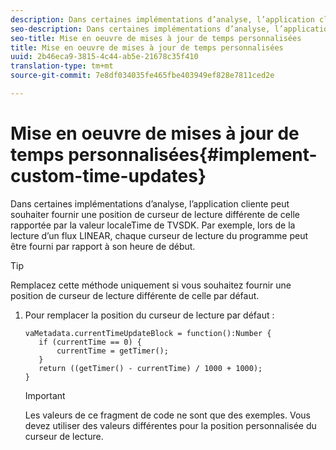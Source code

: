 ```yaml
---
description: Dans certaines implémentations d’analyse, l’application cliente peut souhaiter fournir une position de curseur de lecture différente de celle rapportée par la valeur localeTime de TVSDK. Par exemple, lors de la lecture d’un flux LINEAR, chaque curseur de lecture du programme peut être fourni par rapport à son heure de début.
seo-description: Dans certaines implémentations d’analyse, l’application cliente peut souhaiter fournir une position de curseur de lecture différente de celle rapportée par la valeur localeTime de TVSDK. Par exemple, lors de la lecture d’un flux LINEAR, chaque curseur de lecture du programme peut être fourni par rapport à son heure de début.
seo-title: Mise en oeuvre de mises à jour de temps personnalisées
title: Mise en oeuvre de mises à jour de temps personnalisées
uuid: 2b46eca9-3815-4c44-ab5e-21678c35f410
translation-type: tm+mt
source-git-commit: 7e8df034035fe465fbe403949ef828e7811ced2e

---
```



# Mise en oeuvre de mises à jour de temps personnalisées{#implement-custom-time-updates}

Dans certaines implémentations d’analyse, l’application cliente peut souhaiter fournir une position de curseur de lecture différente de celle rapportée par la valeur localeTime de TVSDK. Par exemple, lors de la lecture d’un flux LINEAR, chaque curseur de lecture du programme peut être fourni par rapport à son heure de début.

>[!TIP]
>
>Remplacez cette méthode uniquement si vous souhaitez fournir une position de curseur de lecture différente de celle par défaut.

1. Pour remplacer la position du curseur de lecture par défaut :

   ```
   vaMetadata.currentTimeUpdateBlock = function():Number { 
      if (currentTime == 0) { 
          currentTime = getTimer(); 
      } 
      return ((getTimer() - currentTime) / 1000 + 1000); 
   }
   ```

   >[!IMPORTANT]
   >
   >Les valeurs de ce fragment de code ne sont que des exemples. Vous devez utiliser des valeurs différentes pour la position personnalisée du curseur de lecture.

